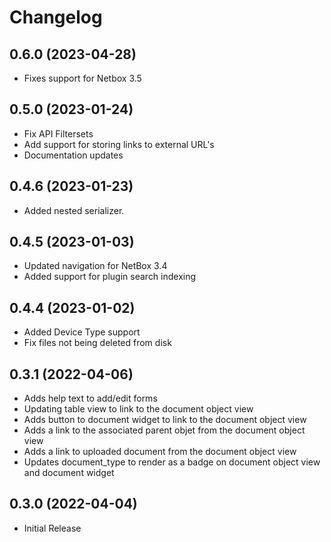 # Changelog

## 0.6.0 (2023-04-28)

* Fixes support for Netbox 3.5

## 0.5.0 (2023-01-24)

* Fix API Filtersets
* Add support for storing links to external URL's
* Documentation updates

## 0.4.6 (2023-01-23)

* Added nested serializer.

## 0.4.5 (2023-01-03)

* Updated navigation for NetBox 3.4
* Added support for plugin search indexing

## 0.4.4 (2023-01-02)

* Added Device Type support
* Fix files not being deleted from disk

## 0.3.1 (2022-04-06)

* Adds help text to add/edit forms
* Updating table view to link to the document object view
* Adds button to document widget to link to the document object view
* Adds a link to the associated parent objet from the document object view
* Adds a link to uploaded document from the document object view
* Updates document_type to render as a badge on document object view and document widget

## 0.3.0 (2022-04-04)

* Initial Release
